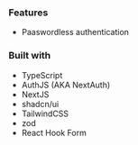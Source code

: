 ### Features

- Paaswordless authentication

### Built with

- TypeScript
- AuthJS (AKA NextAuth)
- NextJS
- shadcn/ui
- TailwindCSS
- zod
- React Hook Form
